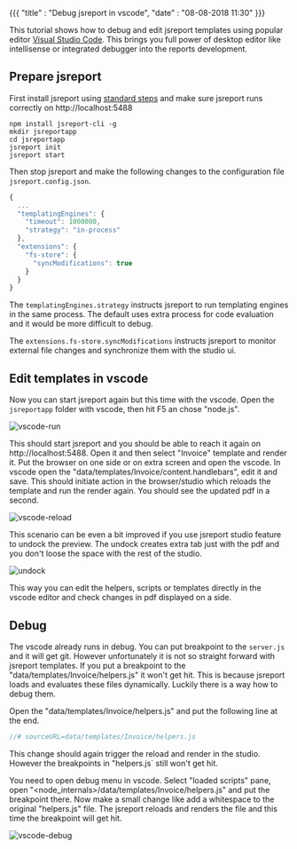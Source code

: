 {{{
    "title"    : "Debug jsreport in vscode",
    "date"     : "08-08-2018 11:30"
}}}



This tutorial shows how to debug and edit jsreport templates using popular editor [Visual Studio Code](https://code.visualstudio.com/). This brings you full power of desktop editor like intellisense or integrated debugger into the reports development.

## Prepare jsreport

First install jsreport using [standard steps](https://jsreport.net/on-prem) and make sure jsreport runs correctly on http://localhost:5488
```
npm install jsreport-cli -g  
mkdir jsreportapp  
cd jsreportapp  
jsreport init   
jsreport start
```

Then stop jsreport and make the following changes to the configuration file `jsreport.config.json`.

```js
{
  ...
  "templatingEngines": {
    "timeout": 1000000,
    "strategy": "in-process"
  },
  "extensions": {   
    "fs-store": {
      "syncModifications": true
    }
  }
}   
```
The `templatingEngines.strategy` instructs jsreport to run templating engines in the same process. The default uses extra process for code evaluation and it would be more difficult to debug.

The `extensions.fs-store.syncModifications` instructs jsreport to monitor external file changes and synchronize them with the studio ui.

## Edit templates in vscode
Now you can start jsreport again but this time with the vscode.
Open the `jsreportapp` folder with vscode, then hit F5 an chose "node.js".

![vscode-run](/img/blog/vscode-run.png)

This should start jsreport and you should be able to reach it again on http://localhost:5488. Open it and then select "Invoice" template and render it. Put the browser on one side or on extra screen and open the vscode. In vscode open the "data/templates/Invoice/content.handlebars", edit it and save. This should initiate action in the browser/studio which reloads the template and run the render again. You should see the updated pdf in a second.

![vscode-reload](/img/blog/vscode-reload.gif)

This scenario can be even a bit improved if you use jsreport studio feature to undock the preview. The undock creates extra tab just with the pdf and you don't loose the space with the rest of the studio.

![undock](/img/blog/undock.png)

This way you can edit the helpers, scripts or templates directly in the vscode editor and check changes in pdf displayed on a side.

## Debug

The vscode already runs in debug. You can put breakpoint to the `server.js` and it will get git. However unfortunately it is not so straight forward with jsreport templates. If you put a breakpoint to the "data/templates/Invoice/helpers.js" it won't get hit. This is because jsreport loads and evaluates these files dynamically. Luckily there is a way how to debug them.

Open the "data/templates/Invoice/helpers.js" and put the following line at the end.

```js
//# sourceURL=data/templates/Invoice/helpers.js
```

This change should again trigger the reload and render in the studio. However the breakpoints in "helpers.js` still won't get hit. 

You need to open debug menu in vscode. Select "loaded scripts" pane, open "<node_internals>/data/templates/Invoice/helpers.js" and put the breakpoint there. Now make a small change like add a whitespace to the original "helpers.js" file. The jsreport reloads and renders the file and this time the breakpoint will get hit.

![vscode-debug](/img/blog/vscode-debug.png)